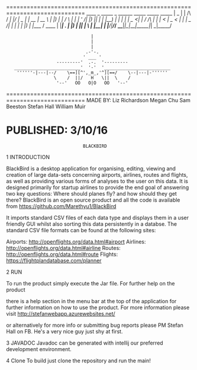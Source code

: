 =============================================================================
          ____  _               _____ _  ______ _____ _____  _____
         |  _ \| |        /\   / ____| |/ |  _ |_   _|  __ \|  __ \ 
         | |_) | |       /  \ | |    | ' /| |_) || | | |__) | |  | |
         |  _ <| |      / /\ \| |    |  < |  _ < | | |  _  /| |  | |
         | |_) | |____ / ____ | |____| . \| |_) _| |_| | \ \| |__| |
         |____/|______/_/    \_\_____|_|\_|____|_____|_|  \_|_____/ 
                                                          
                                    |
                                    |
                                    |
                                  .-'-.
                                 ' ___ '
                       ---------'  .-.  '---------
       _________________________'  '-'  '_________________________
        ''''''-|---|--/    \==][^',_m_,'^][==/    \--|---|-''''''
                      \    /  ||/   H   \||  \    /
                       '--'   OO   O|O   OO   '--'

=============================================================================
MADE BY:    Liz Richardson
            Megan Chu
            Sam Beeston
            Stefan Hall
            William Muir

PUBLISHED:  3/10/16
=============================================================================

                                 BLACKBIRD


1 INTRODUCTION

BlackBird is a desktop application for organising, editing, viewing and
creation  of large data-sets concerning airports, airlines, routes and flights,
as well as providing various forms of analyses to the user on this data. It
is designed primarily for startup airlines to provide the end goal of
answering two key questions: Where should planes fly? and how should they get
there? BlackBird is an open source product and all the code is available from
https://github.com/Marethyu1/BlackBird

It imports standard CSV files of each data type and displays them in a user
friendly GUI whilst also sorting this data persistently in a databse. The
standard CSV file formats can be found at the following sites:

  Airports:  http://openflights.org/data.html#airport
  Airlines:  http://openflights.org/data.html#airline
  Routes:    http://openflights.org/data.html#route
  Flights:   https://flightplandatabase.com/planner


2 RUN

To run the product simply execute the Jar file. For further help on the product

there is a help section in the menu bar at the top of the application for
further information on how to use the product. For more information please
visit http://stefanwebapp.azurewebsites.net/

or alternatively for more info or submitting bug reports please PM Stefan Hall
on FB. He's a very nice guy just shy at first.


3 JAVADOC
Javadoc can be generated with intellij our preferred development environment.


4 Clone
To build just clone the repository and run the main!
